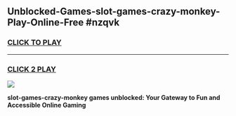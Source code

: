 
## Unblocked-Games-slot-games-crazy-monkey-Play-Online-Free #nzqvk
<h3>
<a href="https://us.freeplayer.one?title=slot-games-crazy-monkey&ref=10M">CLICK TO PLAY</a></h3>
<hr>

<h3>
<a href="https://us.freeplayer.one?title=slot-games-crazy-monkey&ref=10M">CLICK 2 PLAY</a>
  
</h3>

<a href="https://us.freeplayer.one?title=slot-games-crazy-monkey&ref=10M"><img src="https://clearcache.store/games.png"></a>


**slot-games-crazy-monkey games unblocked: Your Gateway to Fun and Accessible Online Gaming**
